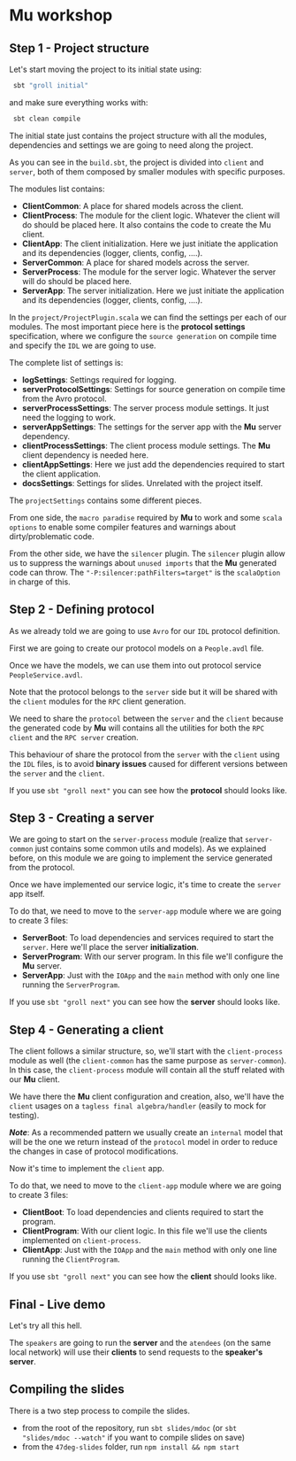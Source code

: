 # Mu workshop

## Step 1 - Project structure

Let's start moving the project to its initial state using:
 
```bash
 sbt "groll initial"
```

and make sure everything works with:

```bash
 sbt clean compile
```

The initial state just contains the project structure with all the modules, 
dependencies and settings we are going to need along the project.

As you can see in the `build.sbt`, the project is divided into `client` and `server`, 
both of them composed by smaller modules with specific purposes.

The modules list contains:
 - **ClientCommon**: A place for shared models across the client.
 - **ClientProcess**: The module for the client logic. Whatever the client will do should be placed here. It also contains the code to create the Mu client.
 - **ClientApp**: The client initialization. Here we just initiate the application and its dependencies (logger, clients, config, ....).
 - **ServerCommon**: A place for shared models across the server.
 - **ServerProcess**: The module for the server logic. Whatever the server will do should be placed here.
 - **ServerApp**: The server initialization. Here we just initiate the application and its dependencies (logger, clients, config, ....).

In the `project/ProjectPlugin.scala` we can find the settings per each of our modules.
The most important piece here is the **protocol settings** specification,
where we configure the `source generation` on compile time and specify the `IDL` we are going to use.

The complete list of settings is:
 - **logSettings**: Settings required for logging.
 - **serverProtocolSettings**: Settings for source generation on compile time from the Avro protocol.
 - **serverProcessSettings**: The server process module settings. It just need the logging to work.
 - **serverAppSettings**: The settings for the server app with the **Mu** server dependency.
 - **clientProcessSettings**: The client process module settings. The **Mu** client dependency is needed here.
 - **clientAppSettings**: Here we just add the dependencies required to start the client application.
 - **docsSettings**: Settings for slides. Unrelated with the project itself.

The `projectSettings` contains some different pieces. 

From one side, the `macro paradise` required by **Mu** to work and some 
`scala options` to enable some compiler features and warnings about dirty/problematic code.

From the other side, we have the `silencer` plugin.
The `silencer` plugin allow us to suppress the warnings about `unused imports` that the **Mu** generated code can throw.
The `"-P:silencer:pathFilters=target"` is the `scalaOption` in charge of this.

## Step 2 - Defining protocol

As we already told we are going to use `Avro` for our `IDL` protocol definition.

First we are going to create our protocol models on a `People.avdl` file.

Once we have the models, we can use them into out protocol service `PeopleService.avdl`.

Note that the protocol belongs to the `server` side but it will be shared with the `client` modules for the `RPC` client generation.

We need to share the `protocol` between the `server` and the `client` because the generated code by **Mu** 
will contains all the utilities for both the `RPC client` and the `RPC server` creation.

This behaviour of share the protocol from the `server` with the `client` using the `IDL` files,
is to avoid **binary issues** caused for different versions between the `server` and the `client`.

If you use `sbt "groll next"` you can see how the **protocol** should looks like.

## Step 3 - Creating a server

We are going to start on the `server-process` module (realize that `server-common` just contains some common utils and models).
As we explained before, on this module we are going to implement the service generated from the protocol.

Once we have implemented our service logic, it's time to create the `server` app itself.

To do that, we need to move to the `server-app` module where we are going to create 3 files:

 - **ServerBoot**: To load dependencies and services required to start the `server`. Here we'll place the server **initialization**.
 - **ServerProgram**: With our server program. In this file we'll configure the **Mu** server.
 - **ServerApp**: Just with the `IOApp` and the `main` method with only one line running the `ServerProgram`.

If you use `sbt "groll next"` you can see how the **server** should looks like.

## Step 4 - Generating a client

The client follows a similar structure, so, 
we'll start with the `client-process` module as well (the `client-common` has the same purpose as `server-common`).
In this case, the `client-process` module will contain all the stuff related with our **Mu** client.

We have there the **Mu** client configuration and creation, also, 
we'll have the `client` usages on a `tagless final algebra/handler` (easily to mock for testing).

***Note***: As a recommended pattern we usually create an `internal` model
 that will be the one we return instead of the `protocol` model in order to reduce the changes in case of protocol modifications.

Now it's time to implement the `client` app.

To do that, we need to move to the `client-app` module where we are going to create 3 files:

 - **ClientBoot**: To load dependencies and clients required to start the program.
 - **ClientProgram**: With our client logic. In this file we'll use the clients implemented on `client-process`.
 - **ClientApp**: Just with the `IOApp` and the `main` method with only one line running the `ClientProgram`.

If you use `sbt "groll next"` you can see how the **client** should looks like.

## Final - Live demo

Let's try all this hell.

The `speakers` are going to run the **server** and 
the `atendees` (on the same local network) will use their **clients** to send requests to the **speaker's server**.


## Compiling the slides

There is a two step process to compile the slides.
- from the root of the repository, run `sbt slides/mdoc` (or `sbt "slides/mdoc --watch"` if you want to compile slides on save)
- from the `47deg-slides` folder, run `npm install && npm start`
